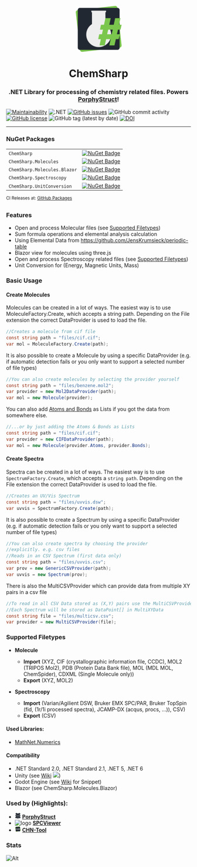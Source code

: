 <p align="center">
<img src="https://raw.githubusercontent.com/JensKrumsieck/ChemSharp/master/icon.png" height="125px" /></p>
<h1 align="center" >ChemSharp</h1>
<h3 align="center">.NET Library for processing of chemistry related files. Powers <a href="https://github.com/JensKrumsieck/PorphyStruct">PorphyStruct</a>!</h3>

[![Maintainability](https://api.codeclimate.com/v1/badges/bb81db40213cc68deb97/maintainability)](https://codeclimate.com/github/JensKrumsieck/ChemSharp/maintainability)
![.NET](https://github.com/JensKrumsieck/ChemSharp/workflows/.NET/badge.svg)
[![GitHub issues](https://img.shields.io/github/issues/JensKrumsieck/ChemSharp)](https://github.com/JensKrumsieck/ChemSharp/issues)
![GitHub commit activity](https://img.shields.io/github/commit-activity/y/JensKrumsieck/ChemSharp)
[![GitHub license](https://img.shields.io/github/license/JensKrumsieck/ChemSharp)](https://github.com/JensKrumsieck/ChemSharp/blob/master/LICENSE)
![GitHub tag (latest by date)](https://img.shields.io/github/v/tag/jenskrumsieck/chemsharp)
[![DOI](https://zenodo.org/badge/DOI/10.5281/zenodo.4573532.svg)](https://doi.org/10.5281/zenodo.4573532)

<hr/>

### NuGet Packages
| | |
|-|-|
| `ChemSharp` | [![NuGet Badge](https://buildstats.info/nuget/ChemSharp?includePreReleases=true)](https://www.nuget.org/packages/ChemSharp/) |
| `ChemSharp.Molecules` | [![NuGet Badge](https://buildstats.info/nuget/ChemSharp.Molecules?includePreReleases=true)](https://www.nuget.org/packages/ChemSharp.Molecules/) |
| `ChemSharp.Molecules.Blazor` | [![NuGet Badge](https://buildstats.info/nuget/ChemSharp.Molecules.Blazor?includePreReleases=true)](https://www.nuget.org/packages/ChemSharp.Molecules.Blazor/) |
| `ChemSharp.Spectroscopy` | [![NuGet Badge](https://buildstats.info/nuget/ChemSharp.Spectroscopy?includePreReleases=true)](https://www.nuget.org/packages/ChemSharp.Spectroscopy/) |
|`ChemSharp.UnitConversion` | [![NuGet Badge](https://buildstats.info/nuget/ChemSharp.UnitConversion?includePreReleases=true)](https://www.nuget.org/packages/ChemSharp.UnitConversion/) |

<sup>CI Releases at: <a href="https://github.com/JensKrumsieck/ChemSharp/packages/">GitHub Packages</a> </sup>

### Features
* Open and process Molecular files (see [Supported Filetypes](#molecule))
* Sum formula operations and elemental analysis calculation
* Using Elemental Data from https://github.com/JensKrumsieck/periodic-table
* Blazor view for molecules using three.js
* Open and process Spectroscopy related files (see [Supported Filetypes](#spectroscopy))
* Unit Conversion for (Energy, Magnetic Units, Mass)

### Basic Usage
#### Create Molecules
Molecules can be created in a lot of ways. The easiest way is to use MoleculeFactory.Create, which accepts a string path. Depending on the File extension the correct DataProvider is used to load the file.
```csharp
//Creates a molecule from cif file
const string path = "files/cif.cif";
var mol = MoleculeFactory.Create(path);
```
It is also possible to create a Molecule by using a specific DataProvider (e.g. if automatic detection fails or you only want to support a selected number of file types)

```csharp
//You can also create molecules by selecting the provider yourself
const string path = "files/benzene.mol2";
var provider = new Mol2DataProvider(path);
var mol = new Molecule(provider);
```
You can also add [Atoms and Bonds](https://github.com/JensKrumsieck/ChemSharp/wiki/Element-Atom-Bond) as Lists if you got the data from somewhere else.

```csharp
//...or by just adding the Atoms & Bonds as Lists
const string path = "files/cif.cif";
var provider = new CIFDataProvider(path);
var mol = new Molecule(provider.Atoms, provider.Bonds);
```

#### Create Spectra
Spectra can be created in a lot of ways. The easiest way is to use `SpectrumFactory.Create`, which accepts a `string path`. Depending on the File extension the correct DataProvider is used to load the file.

```csharp
//Creates an UV/Vis Spectrum
const string path = "files/uvvis.dsw";
var uvvis = SpectrumFactory.Create(path);
```

It is also possible to create a Spectrum by using a specific DataProvider (e.g. if automatic detection fails or you only want to support a selected number of file types)

```csharp
//You can also create spectra by choosing the provider 
//explicitly. e.g. csv files
//Reads in an CSV Spectrum (first data only)
const string path = "files/uvvis.csv";
var prov = new GenericCSVProvider(path);
var uvvis = new Spectrum(prov);
```

There is also the MultiCSVProvider which can provide data from multiple XY pairs in a csv file
```csharp
//To read in all CSV Data stored as (X,Y) pairs use the MultiCSVProvider
//Each Spectrum will be stored as DataPoint[] in MultiXYData
const string file = "files/multicsv.csv";
var provider = new MultiCSVProvider(file);
```

### Supported Filetypes
* **Molecule**
	* **Import** (XYZ, CIF (crystallographic information file, CCDC), MOL2 (TRIPOS Mol2), PDB (Protein Data Bank file), MOL (MDL MOL, ChemSpider), CDXML (Single Molecule only))
	* **Export** (XYZ, MOL2)

* **Spectroscopy**
	* **Import** (Varian/Agilient DSW, Bruker EMX SPC/PAR, Bruker TopSpin (fid, (1r/1i processed spectra), JCAMP-DX (acqus, procs, ...)), CSV)
	* **Export** (CSV)

#### Used Libraries:
* [MathNet.Numerics](https://github.com/mathnet/mathnet-numerics)

#### Compatibility
* .NET Standard 2.0, .NET Standard 2.1, .NET 5, .NET 6
* Unity (see [Wiki](https://github.com/JensKrumsieck/ChemSharp/wiki/Use-with-Unity) 
<a href="https://github.com/JensKrumsieck/ChemSharp/wiki/Use-with-Unity"><img src="https://img.shields.io/badge/Unity-100000?logo=unity&logoColor=white"/></a>)
* Godot Engine (see [Wiki](https://github.com/JensKrumsieck/ChemSharp/wiki/Use-with-Godot-Engine) for Snippet)
* Blazor (see ChemSharp.Molecules.Blazor)

### Used by (Highlights):
*  <img src="https://github.com/JensKrumsieck/PorphyStruct/blob/master/PorphyStruct.WPF/Resources/porphystruct.png" alt="logo" height="16"/>  **[PorphyStruct](https://github.com/JensKrumsieck/PorphyStruct)**
* <img src="https://raw.githubusercontent.com/JensKrumsieck/SPCViewer/master/.github/spc.png" alt="logo" height="16"/>  **[SPCViewer](https://github.com/JensKrumsieck/SPCViewer)**
* <img src="https://raw.githubusercontent.com/JensKrumsieck/CHN-Tool/master/.github/chn.png" alt="logo" height="16"/>  **[CHN-Tool](https://github.com/JensKrumsieck/CHN-Tool)**
### Stats
![Alt](https://repobeats.axiom.co/api/embed/dc542332761cc7e16b22d8bfe0454a55de4620c4.svg "Repobeats analytics image")
